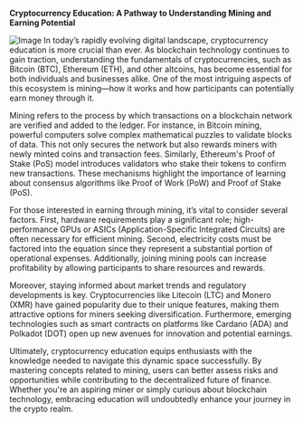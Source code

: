 **Cryptocurrency Education: A Pathway to Understanding Mining and Earning Potential**


![Image](https://github.com/user-attachments/assets/31692037-0104-4703-abd1-696b6a7dd41b)
In today’s rapidly evolving digital landscape, cryptocurrency education is more crucial than ever. As blockchain technology continues to gain traction, understanding the fundamentals of cryptocurrencies, such as Bitcoin (BTC), Ethereum (ETH), and other altcoins, has become essential for both individuals and businesses alike. One of the most intriguing aspects of this ecosystem is mining—how it works and how participants can potentially earn money through it.

Mining refers to the process by which transactions on a blockchain network are verified and added to the ledger. For instance, in Bitcoin mining, powerful computers solve complex mathematical puzzles to validate blocks of data. This not only secures the network but also rewards miners with newly minted coins and transaction fees. Similarly, Ethereum's Proof of Stake (PoS) model introduces validators who stake their tokens to confirm new transactions. These mechanisms highlight the importance of learning about consensus algorithms like Proof of Work (PoW) and Proof of Stake (PoS).

For those interested in earning through mining, it’s vital to consider several factors. First, hardware requirements play a significant role; high-performance GPUs or ASICs (Application-Specific Integrated Circuits) are often necessary for efficient mining. Second, electricity costs must be factored into the equation since they represent a substantial portion of operational expenses. Additionally, joining mining pools can increase profitability by allowing participants to share resources and rewards.

Moreover, staying informed about market trends and regulatory developments is key. Cryptocurrencies like Litecoin (LTC) and Monero (XMR) have gained popularity due to their unique features, making them attractive options for miners seeking diversification. Furthermore, emerging technologies such as smart contracts on platforms like Cardano (ADA) and Polkadot (DOT) open up new avenues for innovation and potential earnings.

Ultimately, cryptocurrency education equips enthusiasts with the knowledge needed to navigate this dynamic space successfully. By mastering concepts related to mining, users can better assess risks and opportunities while contributing to the decentralized future of finance. Whether you're an aspiring miner or simply curious about blockchain technology, embracing education will undoubtedly enhance your journey in the crypto realm.
